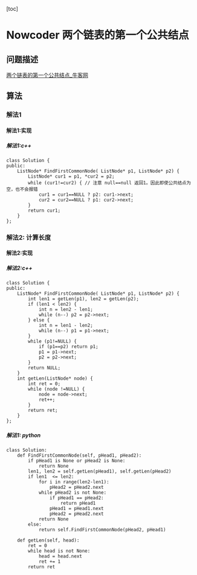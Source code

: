 [toc]

# Nowcoder 两个链表的第一个公共结点

## 问题描述

[两个链表的第一个公共结点_牛客网](https://www.nowcoder.com/practice/6ab1d9a29e88450685099d45c9e31e46?tpId=13&tqId=11189&tPage=2&rp=2&ru=%2Fta%2Fcoding-interviews&qru=%2Fta%2Fcoding-interviews%2Fquestion-ranking)

## 算法

### 解法1

#### 解法1:实现

##### 解法1:c++

```
class Solution {
public:
    ListNode* FindFirstCommonNode( ListNode* p1, ListNode* p2) {
        ListNode* cur1 = p1, *cur2 = p2;
        while (cur1!=cur2) { // 注意 null==null 返回1。因此即使公共结点为空，也不会报错
            cur1 = cur1==NULL ? p2: cur1->next;
            cur2 = cur2==NULL ? p1: cur2->next;
        }
        return cur1;
    }
};
```

### 解法2: 计算长度

#### 解法2:实现

##### 解法2:c++

```
class Solution {
public:
    ListNode* FindFirstCommonNode( ListNode* p1, ListNode* p2) {
        int len1 = getLen(p1), len2 = getLen(p2);
        if (len1 < len2) {
            int n = len2 - len1;
            while (n--) p2 = p2->next;
        } else {
            int n = len1 - len2;
            while (n--) p1 = p1->next;
        }
        while (p1!=NULL) {
            if (p1==p2) return p1;
            p1 = p1->next;
            p2 = p2->next;
        }
        return NULL;
    }
    int getLen(ListNode* node) {
        int ret = 0;
        while (node !=NULL) {
            node = node->next;
            ret++;
        }
        return ret;
    }
};
```

##### 解法1: python

```
class Solution:
    def FindFirstCommonNode(self, pHead1, pHead2):
        if pHead1 is None or pHead2 is None:
            return None
        len1, len2 = self.getLen(pHead1), self.getLen(pHead2)
        if len1  <= len2:
            for i in range(len2-len1):
                pHead2 = pHead2.next
            while pHead2 is not None:
                if pHead1 == pHead2:
                    return pHead1
                pHead1 = pHead1.next
                pHead2 = pHead2.next
            return None
        else:
            return self.FindFirstCommonNode(pHead2, pHead1)

    def getLen(self, head):
        ret = 0
        while head is not None:
            head = head.next
            ret += 1
        return ret
```

